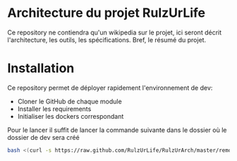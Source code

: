 # Architecture du projet RulzUrLife

Ce repository ne contiendra qu'un wikipedia sur le projet, ici seront décrit l'architecture, les outils, les spécifications. Bref, le résumé du projet.

# Installation

Ce repository permet de déployer rapidement l'environnement de dev:

* Cloner le GitHub de chaque module
* Installer les requirements
* Initialiser les dockers correspondant

Pour le lancer il suffit de lancer la commande suivante dans le dossier où le dossier de dev sera créé

```bash
bash <(curl -s https://raw.github.com/RulzUrLife/RulzUrArch/master/remote_install.sh)
```
